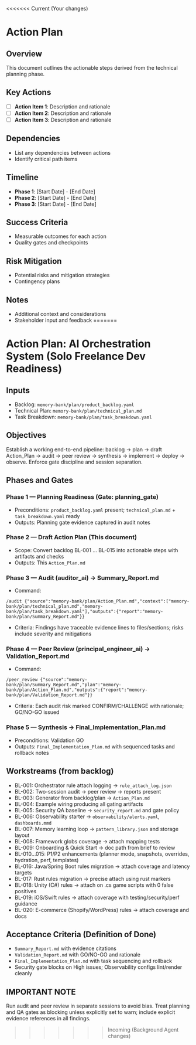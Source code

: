 <<<<<<< Current (Your changes)
# Action Plan

## Overview
This document outlines the actionable steps derived from the technical planning phase.

## Key Actions
- [ ] **Action Item 1**: Description and rationale
- [ ] **Action Item 2**: Description and rationale
- [ ] **Action Item 3**: Description and rationale

## Dependencies
- List any dependencies between actions
- Identify critical path items

## Timeline
- **Phase 1**: [Start Date] - [End Date]
- **Phase 2**: [Start Date] - [End Date]
- **Phase 3**: [Start Date] - [End Date]

## Success Criteria
- Measurable outcomes for each action
- Quality gates and checkpoints

## Risk Mitigation
- Potential risks and mitigation strategies
- Contingency plans

## Notes
- Additional context and considerations
- Stakeholder input and feedback
=======
# Action Plan: AI Orchestration System (Solo Freelance Dev Readiness)

## Inputs
- Backlog: `memory-bank/plan/product_backlog.yaml`
- Technical Plan: `memory-bank/plan/technical_plan.md`
- Task Breakdown: `memory-bank/plan/task_breakdown.yaml`

## Objectives
Establish a working end-to-end pipeline: backlog → plan → draft Action_Plan → audit → peer review → synthesis → implement → deploy → observe. Enforce gate discipline and session separation.

## Phases and Gates

### Phase 1 — Planning Readiness (Gate: planning_gate)
- Preconditions: `product_backlog.yaml` present; `technical_plan.md` + `task_breakdown.yaml` ready
- Outputs: Planning gate evidence captured in audit notes

### Phase 2 — Draft Action Plan (This document)
- Scope: Convert backlog BL-001 … BL-015 into actionable steps with artifacts and checks
- Outputs: This `Action_Plan.md`

### Phase 3 — Audit (auditor_ai) → Summary_Report.md
- Command:
```
/audit {"source":"memory-bank/plan/Action_Plan.md","context":["memory-bank/plan/technical_plan.md","memory-bank/plan/task_breakdown.yaml"],"outputs":{"report":"memory-bank/plan/Summary_Report.md"}}
```
- Criteria: Findings have traceable evidence lines to files/sections; risks include severity and mitigations

### Phase 4 — Peer Review (principal_engineer_ai) → Validation_Report.md
- Command:
```
/peer_review {"source":"memory-bank/plan/Summary_Report.md","plan":"memory-bank/plan/Action_Plan.md","outputs":{"report":"memory-bank/plan/Validation_Report.md"}}
```
- Criteria: Each audit risk marked CONFIRM/CHALLENGE with rationale; GO/NO-GO issued

### Phase 5 — Synthesis → Final_Implementation_Plan.md
- Preconditions: Validation GO
- Outputs: `Final_Implementation_Plan.md` with sequenced tasks and rollback notes

## Workstreams (from backlog)
- BL-001: Orchestrator rule attach logging → `rule_attach_log.json`
- BL-002: Two-session audit → peer review → reports present
- BL-003: Generator from backlog/plan → `Action_Plan.md`
- BL-004: Example wiring producing all gating artifacts
- BL-005: Security QA baseline → `security_report.md` and gate policy
- BL-006: Observability starter → `observability/alerts.yaml`, `dashboards.mmd`
- BL-007: Memory learning loop → `pattern_library.json` and storage layout
- BL-008: Framework globs coverage → attach mapping tests
- BL-009: Onboarding & Quick Start → doc path from brief to review
- BL-010…015: P1/P2 enhancements (planner mode, snapshots, overrides, hydration, perf, templates)
- BL-016: Java/Spring Boot rules migration → attach coverage and latency targets
- BL-017: Rust rules migration → precise attach using rust markers
- BL-018: Unity (C#) rules → attach on .cs game scripts with 0 false positives
- BL-019: iOS/Swift rules → attach coverage with testing/security/perf guidance
- BL-020: E-commerce (Shopify/WordPress) rules → attach coverage and docs

## Acceptance Criteria (Definition of Done)
- `Summary_Report.md` with evidence citations
- `Validation_Report.md` with GO/NO-GO and rationale
- `Final_Implementation_Plan.md` with task sequencing and rollback
- Security gate blocks on High issues; Observability configs lint/render cleanly

## IMPORTANT NOTE
Run audit and peer review in separate sessions to avoid bias. Treat planning and QA gates as blocking unless explicitly set to warn; include explicit evidence references in all findings.
>>>>>>> Incoming (Background Agent changes)
